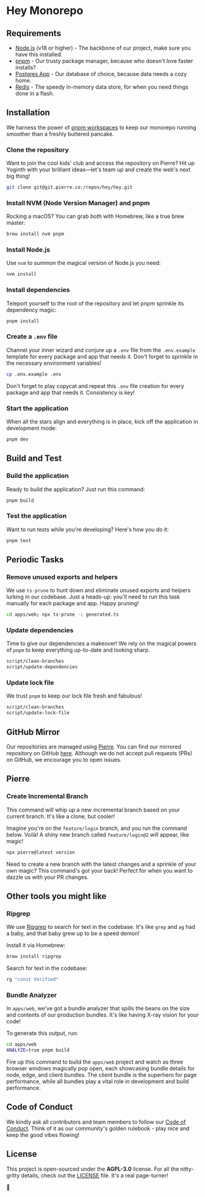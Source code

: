 # Hey Monorepo

## Requirements

- [Node.js](https://nodejs.org/en/download/) (v18 or higher) - The backbone of our project, make sure you have this installed.
- [pnpm](https://pnpm.io/installation) - Our trusty package manager, because who doesn't love faster installs?
- [Postgres App](https://postgresapp.com/) - Our database of choice, because data needs a cozy home.
- [Redis](https://redis.io/download) - The speedy in-memory data store, for when you need things done in a flash.

## Installation

We harness the power of [pnpm workspaces](https://pnpm.io/workspaces) to keep our monorepo running smoother than a freshly buttered pancake.

### Clone the repository

Want to join the cool kids' club and access the repository on Pierre? Hit up Yoginth with your brilliant ideas—let's team up and create the web's next big thing!

```bash
git clone git@git.pierre.co:/repos/hey/hey.git
```

### Install NVM (Node Version Manager) and pnpm

Rocking a macOS? You can grab both with Homebrew, like a true brew master:

```bash
brew install nvm pnpm
```

### Install Node.js

Use `nvm` to summon the magical version of Node.js you need:

```bash
nvm install
```

### Install dependencies

Teleport yourself to the root of the repository and let pnpm sprinkle its dependency magic:

```bash
pnpm install
```

### Create a `.env` file

Channel your inner wizard and conjure up a `.env` file from the `.env.example` template for every package and app that needs it. Don't forget to sprinkle in the necessary environment variables!

```bash
cp .env.example .env
```

Don't forget to play copycat and repeat this `.env` file creation for every package and app that needs it. Consistency is key!

### Start the application

When all the stars align and everything is in place, kick off the application in development mode:

```bash
pnpm dev
```

## Build and Test

### Build the application

Ready to build the application? Just run this command:

```bash
pnpm build
```

### Test the application

Want to run tests while you're developing? Here's how you do it:

```bash
pnpm test
```

## Periodic Tasks

### Remove unused exports and helpers

We use `ts-prune` to hunt down and eliminate unused exports and helpers lurking in our codebase. Just a heads-up: you'll need to run this task manually for each package and app. Happy pruning!

```bash
cd apps/web; npx ts-prune -i generated.ts
```

### Update dependencies

Time to give our dependencies a makeover! We rely on the magical powers of `pnpm` to keep everything up-to-date and looking sharp.

```bash
script/clean-branches
script/update-dependencies
```

### Update lock file

We trust `pnpm` to keep our lock file fresh and fabulous!

```bash
script/clean-branches
script/update-lock-file
```

## GitHub Mirror

Our repositories are managed using [Pierre](https://pierre.co/). You can find our mirrored repository on GitHub [here](https://github.com/heyxyz/hey). Although we do not accept pull requests (PRs) on GitHub, we encourage you to open issues.

## Pierre

### Create Incremental Branch

This command will whip up a new incremental branch based on your current branch. It's like a clone, but cooler!

Imagine you're on the `feature/login` branch, and you run the command below. Voilà! A shiny new branch called `feature/login@2` will appear, like magic!

```bash
npx pierre@latest version
```

Need to create a new branch with the latest changes and a sprinkle of your own magic? This command's got your back! Perfect for when you want to dazzle us with your PR changes.

## Other tools you might like

### Ripgrep

We use [Ripgrep](https://github.com/BurntSushi/ripgrep) to search for text in the codebase. It's like `grep` and `ag` had a baby, and that baby grew up to be a speed demon!

Install it via Homebrew:

```bash
brew install ripgrep
```

Search for text in the codebase:

```bash
rg "const Verified"
```

### Bundle Analyzer

In `apps/web`, we've got a bundle analyzer that spills the beans on the size and contents of our production bundles. It's like having X-ray vision for your code!

To generate this output, run:

```bash
cd apps/web
ANALYZE=true pnpm build
```

Fire up this command to build the `apps/web` project and watch as three browser windows magically pop open, each showcasing bundle details for node, edge, and client bundles. The client bundle is the superhero for page performance, while all bundles play a vital role in development and build performance.

## Code of Conduct

We kindly ask all contributors and team members to follow our [Code of Conduct](./CODE_OF_CONDUCT.md). Think of it as our community's golden rulebook - play nice and keep the good vibes flowing!

## License

This project is open-sourced under the **AGPL-3.0** license. For all the nitty-gritty details, check out the [LICENSE](./LICENSE) file. It's a real page-turner!

🌸
